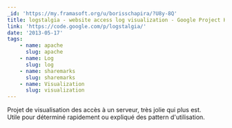 ```yaml
---
_id: 'https://my.framasoft.org/u/borisschapira/?U8y-8Q'
title: logstalgia - website access log visualization - Google Project Hosting
link: 'https://code.google.com/p/logstalgia/'
date: '2013-05-17'
tags:
    - name: apache
      slug: apache
    - name: Log
      slug: log
    - name: sharemarks
      slug: sharemarks
    - name: Visualization
      slug: visualization
---
```


<div class="markdown"><p>Projet de visualisation des accès à un serveur, très jolie qui plus est.<br />
Utile pour déterminé rapidement ou expliqué des pattern d'utilisation.
</p></div>
